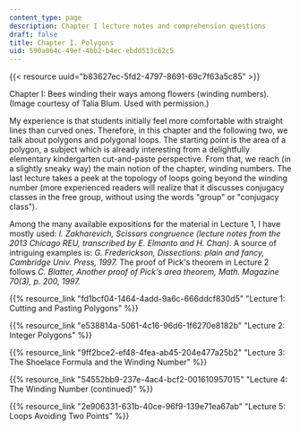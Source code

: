 ```yaml
---
content_type: page
description: Chapter I lecture notes and comprehension questions
draft: false
title: Chapter I. Polygons
uid: 590a064c-49ef-4bb2-b4ec-ebdd513c62c5
---
```

{{< resource uuid="b83627ec-5fd2-4797-8691-69c7f63a5c85" >}}

Chapter I: Bees winding their ways among flowers (winding numbers). (Image courtesy of Talia Blum. Used with permission.)

My experience is that students initially feel more comfortable with straight lines than curved ones. Therefore, in this chapter and the following two, we talk about polygons and polygonal loops. The starting point is the area of a polygon, a subject which is already interesting from a delightfully elementary kindergarten cut-and-paste perspective. From that, we reach (in a slightly sneaky way) the main notion of the chapter, winding numbers. The last lecture takes a peek at the topology of loops going beyond the winding number (more experienced readers will realize that it discusses conjugacy classes in the free group, without using the words "group" or "conjugacy class").

Among the many available expositions for the material in Lecture 1, I have mostly used: *I. Zakharevich, Scissors congruence (lecture notes from the 2013 Chicago REU, transcribed by E. Elmanto and H. Chan)*. A source of intriguing examples is: *G. Frederickson, Dissections: plain and fancy, Cambridge Univ. Press, 1997.* The proof of Pick's theorem in Lecture 2 follows *C. Blatter, Another proof of Pick's area theorem, Math. Magazine 70(3), p. 200, 1997.*

{{% resource_link "fd1bcf04-1464-4add-9a6c-666ddcf830d5" "Lecture 1: Cutting and Pasting Polygons" %}}

{{% resource_link "e538814a-5061-4c16-96d6-1f6270e8182b" "Lecture 2: Integer Polygons" %}}

{{% resource_link "9ff2bce2-ef48-4fea-ab45-204e477a25b2" "Lecture 3: The Shoelace Formula and the Winding Number" %}}

{{% resource_link "54552bb9-237e-4ac4-bcf2-001610957015" "Lecture 4: The Winding Number (continued)" %}}

{{% resource_link "2e906331-631b-40ce-96f9-139e71ea67ab" "Lecture 5: Loops Avoiding Two Points" %}}